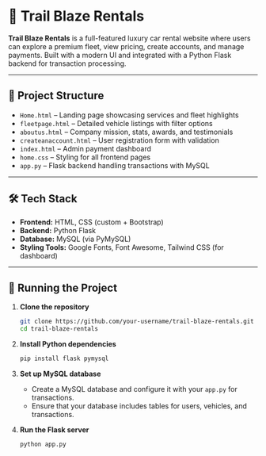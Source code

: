 # 🚗 Trail Blaze Rentals

**Trail Blaze Rentals** is a full-featured luxury car rental website where users can explore a premium fleet, view pricing, create accounts, and manage payments. Built with a modern UI and integrated with a Python Flask backend for transaction processing.

---

## 📂 Project Structure

- `Home.html` – Landing page showcasing services and fleet highlights  
- `fleetpage.html` – Detailed vehicle listings with filter options  
- `aboutus.html` – Company mission, stats, awards, and testimonials  
- `createanaccount.html` – User registration form with validation  
- `index.html` – Admin payment dashboard  
- `home.css` – Styling for all frontend pages  
- `app.py` – Flask backend handling transactions with MySQL  

---

## 🛠 Tech Stack

- **Frontend:** HTML, CSS (custom + Bootstrap)
- **Backend:** Python Flask
- **Database:** MySQL (via PyMySQL)
- **Styling Tools:** Google Fonts, Font Awesome, Tailwind CSS (for dashboard)

---

## 🚀 Running the Project

1. **Clone the repository**
   ```bash
   git clone https://github.com/your-username/trail-blaze-rentals.git
   cd trail-blaze-rentals
2. **Install Python dependencies**
   ```bash
   pip install flask pymysql
   
3. **Set up MySQL database**
   - Create a MySQL database and configure it with your `app.py` for transactions.
   - Ensure that your database includes tables for users, vehicles, and transactions.

4. **Run the Flask server**
   ```bash
   python app.py

